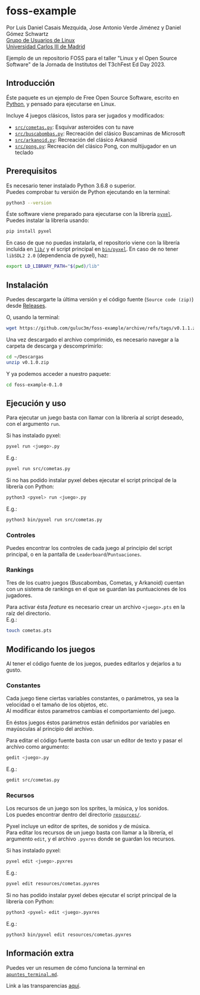 # foss-example
Por Luis Daniel Casais Mezquida, Jose Antonio Verde Jiménez y Daniel Gómez Schwartz  
[Grupo de Usuarios de Linux](https://gul.uc3m.es)  
[Universidad Carlos III de Madrid](https://uc3m.es)

Ejemplo de un repositorio FOSS para el taller "Linux y el Open Source Software" de la Jornada de Institutos del T3chFest Ed Day 2023.

## Introducción
Éste paquete es un ejemplo de Free Open Source Software, escrito en [Python](https://www.python.org/), y pensado para ejecutarse en Linux.  

Incluye 4 juegos clásicos, listos para ser jugados y modificados:
- [`src/cometas.py`](src/cometas.py): Esquivar asteroides con tu nave
- [`src/buscabombas.py`](src/buscabombas.py): Recreación del clásico Buscaminas de Microsoft
- [`src/arkanoid.py`](src/arkanoid.py): Recreación del clásico Arkanoid
- [`src/pong.py`](src/pong.py): Recreación del clásico Pong, con multijugador en un teclado


## Prerequisitos
Es necesario tener instalado Python 3.6.8 o superior.  
Puedes comprobar tu versión de Python ejecutando en la terminal:
```bash
python3 --version
```

Éste software viene preparado para ejecutarse con la librería [`pyxel`](https://github.com/kitao/pyxel).  
Puedes instalar la librería usando:
```bash
pip install pyxel
```

En caso de que no puedas instalarla, el repositorio viene con la librería incluída en [`lib/`](lib/) y el script principal en [`bin/pyxel`](bin/pyxel).
En caso de no tener `libSDL2 2.0` (dependencia de pyxel), haz:
```bash
export LD_LIBRARY_PATH="$(pwd)/lib"
```


## Instalación
Puedes descargarte la última versión y el código fuente (`Source code (zip)`) desde [Releases](https://github.com/guluc3m/foss-example/releases/latest).

O, usando la terminal:
```bash
wget https://github.com/guluc3m/foss-example/archive/refs/tags/v0.1.1.zip
```

Una vez descargado el archivo comprimido, es necesario navegar a la carpeta de descarga y descomprimirlo:
```bash
cd ~/Descargas
unzip v0.1.0.zip
```

Y ya podemos acceder a nuestro paquete:
```bash
cd foss-example-0.1.0
```


## Ejecución y uso
Para ejecutar un juego basta con llamar con la librería al script deseado, con el argumento `run`.  

Si has instalado pyxel:
```bash
pyxel run <juego>.py
```
E.g.:
```bash
pyxel run src/cometas.py
```

Si no has podido instalar pyxel debes ejecutar el script principal de la librería con Python:
```bash
python3 <pyxel> run <juego>.py
```

E.g.:
```bash
python3 bin/pyxel run src/cometas.py
```

### Controles
Puedes encontrar los controles de cada juego al principio del script principal, o en la pantalla de `Leaderboard`/`Puntuaciones`.


### Rankings
Tres de los cuatro juegos (Buscabombas, Cometas, y Arkanoid) cuentan con un sistema de rankings en el que se guardan las puntuaciones de los jugadores.  

Para activar ésta _feature_ es necesario crear un archivo `<juego>.pts` en la raíz del directorio.  
E.g.:
```bash
touch cometas.pts
```


## Modificando los juegos
Al tener el código fuente de los juegos, puedes editarlos y dejarlos a tu gusto.

### Constantes
Cada juego tiene ciertas variables constantes, o parámetros, ya sea la velocidad o el tamaño de los objetos, etc.  
Al modificar éstos parametros cambias el comportamiento del juego.  

En éstos juegos éstos parámetros están definidos por variables en mayúsculas al principio del archivo.

Para editar el código fuente basta con usar un editor de texto y pasar el archivo como argumento:
```bash
gedit <juego>.py
```

E.g.:
```bash
gedit src/cometas.py
```

### Recursos
Los recursos de un juego son los sprites, la música, y los sonidos.  
Los puedes encontrar dentro del directorio [`resources/`](resources/).

Pyxel incluye un editor de sprites, de sonidos y de música.  
Para editar los recursos de un juego basta con llamar a la librería, el argumento `edit`, y el archivo `.pyxres` donde se guardan los recursos.

Si has instalado pyxel:
```bash
pyxel edit <juego>.pyxres
```
E.g.:
```bash
pyxel edit resources/cometas.pyxres
```

Si no has podido instalar pyxel debes ejecutar el script principal de la librería con Python:
```bash
python3 <pyxel> edit <juego>.pyxres
```

E.g.:
```bash
python3 bin/pyxel edit resources/cometas.pyxres
```

## Información extra
Puedes ver un resumen de cómo funciona la terminal en [`apuntes_terminal.md`](./apuntes_terminal.md).  

Link a las transparencias [aquí](https://cloud-gul.uc3m.es/s/85zY9cAeS3CixaQ).
